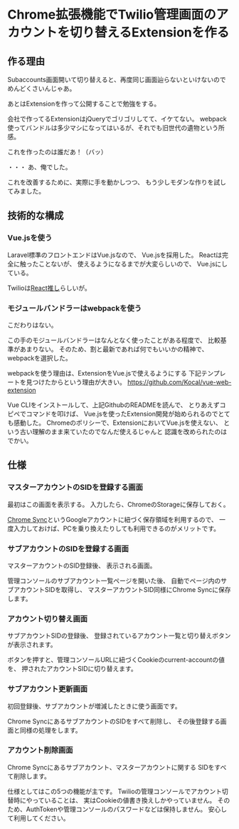 # Chrome拡張機能でTwilio管理画面のアカウントを切り替えるExtensionを作る

## 作る理由

Subaccounts画面開いて切り替えると、再度同じ画面辿らないといけないので
めんどくさいんじゃあ。

あとはExtensionを作って公開することで勉強をする。

会社で作ってるExtensionはjQueryでゴリゴリしてて、イケてない。
webpack使ってバンドルは多少マシになってはいるが、それでも旧世代の遺物という所感。

これを作ったのは誰だあ！（バッ）



・・・
あ、俺でした。

これを改善するために、実際に手を動かしつつ、
もう少しモダンな作りを試してみました。

## 技術的な構成

### Vue.jsを使う

Laravel標準のフロントエンドはVue.jsなので、
Vue.jsを採用した。
Reactは完全に触ったことないが、
使えるようになるまでが大変らしいので、
Vue.jsにしている。

Twilioは[React推し](https://www.twilio.com/docs/flex/flex-overview-ui-programmability)らしいが。

### モジュールバンドラーはwebpackを使う

こだわりはない。

この手のモジュールバンドラーはなんとなく使ったことがある程度で、
比較基準があまりない。
そのため、割と最新であれば何でもいいかの精神で、
webpackを選択した。

webpackを使う理由は、ExtensionをVue.jsで使えるようにする
下記テンプレートを見つけたからという理由が大きい。
https://github.com/Kocal/vue-web-extension

Vue CLIをインストールして、上記GithubのREADMEを読んで、
とりあえずコピペでコマンドを叩けば、
Vue.jsを使ったExtension開発が始められるのでとても感動した。
Chromeのポリシーで、ExtensionにおいてVue.jsを使えない、
という古い理解のまま来ていたのでなんだ使えるじゃんと
認識を改められたのはでかい。

## 仕様

### マスターアカウントのSIDを登録する画面

最初はこの画面を表示する。
入力したら、ChromeのStorageに保存しておく。

[Chrome Sync](https://developers.chrome.com/extensions/storage#property-sync)というGoogleアカウントに紐づく保存領域を利用するので、
一度入力しておけば、PCを乗り換えたりしても利用できるのがメリットです。

### サブアカウントのSIDを登録する画面

マスターアカウントのSID登録後、
表示される画面。

管理コンソールのサブアカウント一覧ページを開いた後、
自動でページ内のサブアカウントSIDを取得し、
マスターアカウントSID同様にChrome Syncに保存します。

### アカウント切り替え画面

サブアカウントSIDの登録後、
登録されているアカウント一覧と切り替えボタンが表示されます。

ボタンを押すと、管理コンソールURLに紐づくCookieのcurrent-accountの値を、
押されたアカウントSIDに切り替えます。

### サブアカウント更新画面

初回登録後、サブアカウントが増減したときに使う画面です。

Chrome SyncにあるサブアカウントのSIDをすべて削除し、
その後登録する画面と同様の処理をします。

### アカウント削除画面

Chrome Syncにあるサブアカウント、マスターアカウントに関する
SIDをすべて削除します。



仕様としてはこの5つの機能が主です。
Twilioの管理コンソールでアカウント切替時にやっていることは、
実はCookieの値書き換えしかやっていません。
そのため、AuthTokenや管理コンソールのパスワードなどは保持しません。
安心して利用してください。


